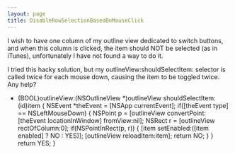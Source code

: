 ```yaml
---
layout: page
title: DisableRowSelectionBasedOnMouseClick
---
```


I wish to have one column of my outline view dedicated to switch buttons, and when this column is clicked, the item should NOT be selected (as in iTunes), unfortunately I have not found a way to do it.

I tried this hacky solution, but my outlineView:shouldSelectItem: selector is called twice for each mouse down, causing the item to be toggled twice. Any help?
    
- (BOOL)outlineView:(NSOutlineView *)outlineView shouldSelectItem:(id)item
{
   NSEvent *theEvent = [NSApp currentEvent];
   if([theEvent type] == NSLeftMouseDown)
   {
      NSPoint p = [outlineView convertPoint:[theEvent locationInWindow] fromView:nil];
      NSRect r = [outlineView rectOfColumn:0];
      if(NSPointInRect(p, r))
      {
         [item setEnabled:([item enabled] ? NO : YES)];
         [outlineView reloadItem:item];
         return NO;
      }
   }
   return YES;
}

